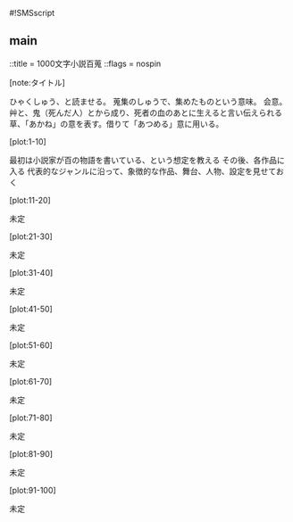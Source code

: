 #!SMSscript

## main

::title = 1000文字小説百蒐
::flags = nospin

[note:タイトル]

ひゃくしゅう、と読ませる。
蒐集のしゅうで、集めたものという意味。
会意。艸と、鬼（死んだ人）とから成り、死者の血のあとに生えると言い伝えられる草、「あかね」の意を表す。借りて「あつめる」意に用いる。

[plot:1-10]

最初は小説家が百の物語を書いている、という想定を教える
その後、各作品に入る
代表的なジャンルに沿って、象徴的な作品、舞台、人物、設定を見せておく

<punishment>

[plot:11-20]

未定

<box>

[plot:21-30]

未定

[plot:31-40]

未定

[plot:41-50]

未定

[plot:51-60]

未定

[plot:61-70]

未定

[plot:71-80]

未定

[plot:81-90]

未定

[plot:91-100]

未定

<essey>
